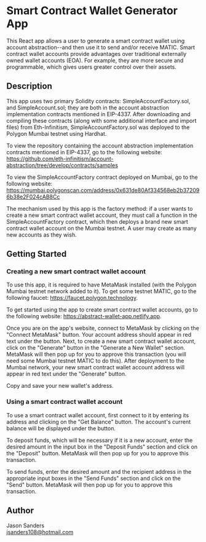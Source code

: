 # Smart Contract Wallet Generator App

This React app allows a user to generate a smart contract wallet using account abstraction--and then use it to send and/or receive MATIC. Smart contract wallet accounts provide advantages over traditional externally owned wallet accounts (EOA). For example, they are more secure and programmable, which gives users greater control over their assets. 

## Description

This app uses two primary Solidity contracts: SimpleAccountFactory.sol, and SimpleAccount.sol; they are both in the account abstraction implementation contracts mentioned in EIP-4337. After downloading  and compiling these contracts (along with some additional interface and import files) from Eth-Infinitism, SimpleAccountFactory.sol was deployed to the Polygon Mumbai testnet using Hardhat. 

To view the repository containing the account abstraction implementation contracts mentioned in EIP-4337, go to the following website: https://github.com/eth-infinitism/account-abstraction/tree/develop/contracts/samples

To view the SimpleAccountFactory contract deployed on Mumbai, go to the following website: https://mumbai.polygonscan.com/address/0x631de80Af334568eb2b372096b38e2F024cAB8Cc

The mechanism used by this app is the factory method: if a user wants to create a new smart contract wallet account, they must call a function in the SimpleAccountFactory contract, which then deploys a brand new smart contract wallet account on the Mumbai testnet. A user may create as many new accounts as they wish. 

## Getting Started

### Creating a new smart contract wallet account

To use this app, it is required to have MetaMask installed (with the Polygon Mumbai testnet network added to it). To get some testnet MATIC, go to the following faucet: https://faucet.polygon.technology. 

To get started using the app to create smart contract wallet accounts, go to the following website: https://abstract-wallet-app.netlify.app.

Once you are on the app's website, connect to MetaMask by clicking on the "Connect MetaMask" button. Your account address should appear in red text under the button. Next, to create a new smart contract wallet account, click on the "Generate" button in the "Generate a New Wallet" section. MetaMask will then pop up for you to approve this transaction (you will need some Mumbai testnet MATIC to do this). After deployment to the Mumbai network, your new smart contract wallet account address will appear in red text under the "Generate" button. 

Copy and save your new wallet's address. 

### Using a smart contract wallet account 

To use a smart contract wallet account, first connect to it by entering its address and clicking on the "Get Balance" button. The account's current balance will be displayed under the button. 

To deposit funds, which will be necessary if it is a new account, enter the desired amount in the input box in the "Deposit Funds" section and click on the "Deposit" button. MetaMask will then pop up for you to approve this transaction.

To send funds, enter the desired amount and the recipient address in the appropriate input boxes in the "Send Funds" section and click on the "Send" button. MetaMask will then pop up for you to approve this transaction.


## Author

Jason Sanders  
jsanders108@hotmail.com
